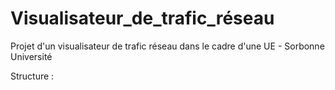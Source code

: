 # Visualisateur_de_trafic_réseau
Projet d'un visualisateur de trafic réseau dans le cadre d'une UE - Sorbonne Université  

Structure :
